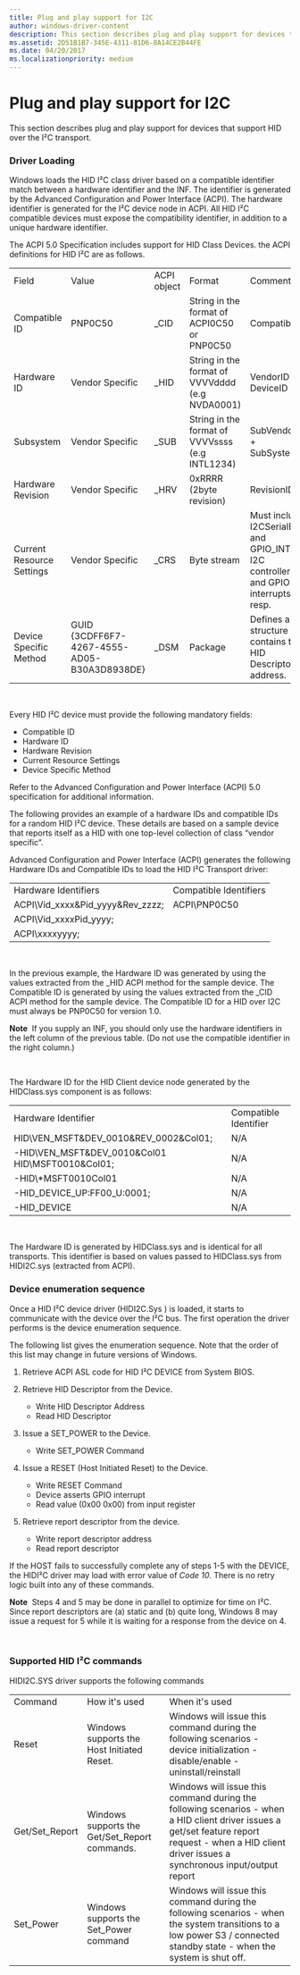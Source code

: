 ```yaml
---
title: Plug and play support for I2C
author: windows-driver-content
description: This section describes plug and play support for devices that support HID over the I²C.
ms.assetid: 2D51B1B7-345E-4311-81D6-8A14CE2B44FE
ms.date: 04/20/2017
ms.localizationpriority: medium
---
```


# Plug and play support for I2C


This section describes plug and play support for devices that support HID over the I²C transport.

### Driver Loading

Windows loads the HID I²C class driver based on a compatible identifier match between a hardware identifier and the INF. The identifier is generated by the Advanced Configuration and Power Interface (ACPI). The hardware identifier is generated for the I²C device node in ACPI. All HID I²C compatible devices must expose the compatibility identifier, in addition to a unique hardware identifier.

The ACPI 5.0 Specification includes support for HID Class Devices. the ACPI definitions for HID I²C are as follows.

|                           |                                             |             |                                                 |                                                                                      |
|---------------------------|---------------------------------------------|-------------|-------------------------------------------------|--------------------------------------------------------------------------------------|
| Field                     | Value                                       | ACPI object | Format                                          | Comments                                                                             |
| Compatible ID             | PNP0C50                                     | \_CID       | String in the format of ACPI0C50 or PNP0C50     | CompatibleID                                                                         |
| Hardware ID               | Vendor Specific                             | \_HID       | String in the format of VVVVdddd (e.g NVDA0001) | VendorID + DeviceID                                                                  |
| Subsystem                 | Vendor Specific                             | \_SUB       | String in the format of VVVVssss (e.g INTL1234) | SubVendorID + SubSystemID                                                            |
| Hardware Revision         | Vendor Specific                             | \_HRV       | 0xRRRR (2byte revision)                         | RevisionID                                                                           |
| Current Resource Settings | Vendor Specific                             | \_CRS       | Byte stream                                     | Must include I2CSerialBus and GPIO\_INT for I2C controller and GPIO interrupts resp. |
| Device Specific Method    | GUID {3CDFF6F7-4267-4555-AD05-B30A3D8938DE} | \_DSM       | Package                                         | Defines a structure that contains the HID Descriptor address.                        |

 

Every HID I²C device must provide the following mandatory fields:

-   Compatible ID
-   Hardware ID
-   Hardware Revision
-   Current Resource Settings
-   Device Specific Method

Refer to the Advanced Configuration and Power Interface (ACPI) 5.0 specification for additional information.

The following provides an example of a hardware IDs and compatible IDs for a random HID I²C device. These details are based on a sample device that reports itself as a HID with one top-level collection of class “vendor specific”.

Advanced Configuration and Power Interface (ACPI) generates the following Hardware IDs and Compatible IDs to load the HID I²C Transport driver:

|                                      |                        |
|--------------------------------------|------------------------|
| Hardware Identifiers                 | Compatible Identifiers |
| ACPI\\Vid\_xxxx&Pid\_yyyy&Rev\_zzzz; | ACPI\\PNP0C50          |
| ACPI\\Vid\_xxxxPid\_yyyy;            |                        |
| ACPI\\xxxxyyyy;                      |                        |

 

In the previous example, the Hardware ID was generated by using the values extracted from the \_HID ACPI method for the sample device. The Compatible ID is generated by using the values extracted from the \_CID ACPI method for the sample device. The Compatible ID for a HID over I2C must always be PNP0C50 for version 1.0.

**Note**  If you supply an INF, you should only use the hardware identifiers in the left column of the previous table. (Do not use the compatible identifier in the right column.)

 

The Hardware ID for the HID Client device node generated by the HIDClass.sys component is as follows:

|                                                      |                       |
|------------------------------------------------------|-----------------------|
| Hardware Identifier                                  | Compatible Identifier |
| HID\\VEN\_MSFT&DEV\_0010&REV\_0002&Col01;            | N/A                   |
| -HID\\VEN\_MSFT&DEV\_0010&Col01 HID\\MSFT0010&Col01; | N/A                   |
| -HID\\\*MSFT0010Col01                                | N/A                   |
| -HID\_DEVICE\_UP:FF00\_U:0001;                       | N/A                   |
| -HID\_DEVICE                                         | N/A                   |

 

The Hardware ID is generated by HIDClass.sys and is identical for all transports. This identifier is based on values passed to HIDClass.sys from HIDI2C.sys (extracted from ACPI).

### Device enumeration sequence

Once a HID I²C device driver (HIDI2C.Sys ) is loaded, it starts to communicate with the device over the I²C bus. The first operation the driver performs is the device enumeration sequence.

The following list gives the enumeration sequence. Note that the order of this list may change in future versions of Windows.

1.  Retrieve ACPI ASL code for HID I²C DEVICE from System BIOS.
2.  Retrieve HID Descriptor from the Device.
    -   Write HID Descriptor Address
    -   Read HID Descriptor

3.  Issue a SET\_POWER to the Device.
    -   Write SET\_POWER Command

4.  Issue a RESET (Host Initiated Reset) to the Device.
    -   Write RESET Command
    -   Device asserts GPIO interrupt
    -   Read value (0x00 0x00) from input register

5.  Retrieve report descriptor from the device.
    -   Write report descriptor address
    -   Read report descriptor

If the HOST fails to successfully complete any of steps 1-5 with the DEVICE, the HIDI²C driver may load with error value of *Code 10*. There is no retry logic built into any of these commands.

**Note**  Steps 4 and 5 may be done in parallel to optimize for time on I²C. Since report descriptors are (a) static and (b) quite long, Windows 8 may issue a request for 5 while it is waiting for a response from the device on 4.

 

### <a href="" id="supported-hid-i2c-commands"></a>Supported HID I²C commands

HIDI2C.SYS driver supports the following commands

|                 |                                                |                                                                                                                                                                                                       |
|-----------------|------------------------------------------------|-------------------------------------------------------------------------------------------------------------------------------------------------------------------------------------------------------|
| Command         | How it's used                                  | When it's used                                                                                                                                                                                        |
| Reset           | Windows supports the Host Initiated Reset.     | Windows will issue this command during the following scenarios - device initialization - disable/enable - uninstall/reinstall                                                                         |
| Get/Set\_Report | Windows supports the Get/Set\_Report commands. | Windows will issue this command during the following scenarios - when a HID client driver issues a get/set feature report request - when a HID client driver issues a synchronous input/output report |
| Set\_Power      | Windows supports the Set\_Power command        | Windows will issue this command during the following scenarios - when the system transitions to a low power S3 / connected standby state - when the system is shut off.                               |

 

 

 




